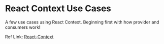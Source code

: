 # React Context Use Cases

A few use cases using React Context. Beginning first with how provider and consumers work!

Ref Link: [React-Context](https://reactjs.org/docs/context.html)
